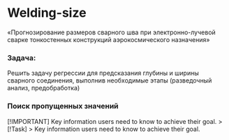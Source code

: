 # Welding-size
«Прогнозирование размеров сварного шва при электронно-лучевой сварке тонкостенных конструкций аэрокосмического назначения»

### Задача:
Решить задачу регрессии для предсказания глубины и ширины сварного соединения, выполнив необходимые этапы (разведочный анализ, предобработка)
<div class="alert alert-block alert-info"><h3>Поиск пропущенных значений</h3> </div>
[!IMPORTANT]
Key information users need to know to achieve their goal.
> [!Task]
> Key information users need to know to achieve their goal.
